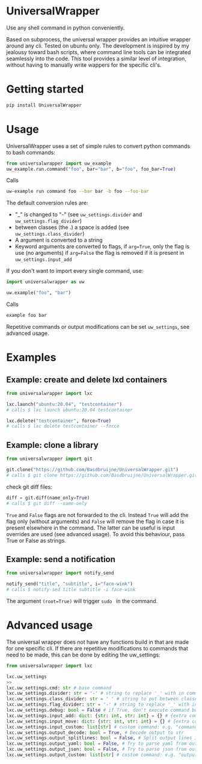 # UniversalWrapper
Use any shell command in python conveniently.

Based on subprocess, the universal wrapper provides an intuitive wrapper around any cli.
Tested on ubuntu only. The development is inspired by my jealousy toward bash scripts, where command line tools can be integrated seamlessly into the code. This tool provides a similar level of integration, without having to manually write wappers for the specific cli's.

# Getting started

```bash
pip install UniversalWrapper
```

# Usage
UniversalWrapper uses a set of simple rules to convert python commands to bash commands:
```python
from universalwrapper import uw_example
uw_example.run.command("foo", bar="bar", b="foo", foo_bar=True)
```
Calls
```bash
uw-example run command foo --bar bar -b foo --foo-bar
```
The default conversion rules are:
 - "_" is changed to "-" (see `uw_settings.divider` and `uw_settings.flag_divider`)
 - between classes (the .) a space is added (see `uw_settings.class_divider`)
 - A argument is converted to a string
 - Keyword arguments are converted to flags, if `arg=True`, only the flag is use (no arguments)
   if `arg=False` the flag is removed if it is present in `uw_settings.input_add`

If you don't want to import every single command, use:
```python
import universalwrapper as uw

uw.example("foo", "bar")
```
Calls
```bash
example foo bar
```

Repetitive commands or output modifications can be set `uw_settings`, see advanced usage.
# Examples
## Example: create and delete lxd containers

```python
from universalwrapper import lxc

lxc.launch("ubuntu:20.04", "testcontainer")
# calls $ lxc launch ubuntu:20.04 testcontainer

lxc.delete("testcontainer", force=True)
# calls $ lxc delete testcontainer --force
```

## Example: clone a library

```python
from universalwrapper import git

git.clone("https://github.com/Basdbruijne/UniversalWrapper.git")
# calls $ git clone https://github.com/Basdbruijne/UniversalWrapper.git
```
check git diff files:
```python
diff = git.diff(name_only=True)
# calls $ git diff --name-only
```
`True` and `False` flags are not forwarded to the cli. Instead `True` will add the flag only (without arguments) and `False` will remove the flag in case it is present elsewhere in the command. The latter can be useful is input overrides are used (see advanced usage). To avoid this behaviour, pass True or False as strings.

## Example: send a notification

```python
from universalwrapper import notify_send

notify_send("title", "subtitle", i="face-wink")
# calls $ notify-sed title subtitle -i face-wink
```

The argument `(root=True)` will trigger `sudo ` in the command.

# Advanced usage

The universal wrapper does not have any functions build in that are made for one specific cli. If there are repetitive modifications to commands that need to be made, this can be done by editing the uw_settings:

```python
from universalwrapper import lxc

lxc.uw_settings
>>
lxc.uw_settings.cmd: str # base command
lxc.uw_settings.divider: str = '-' # string to replace '_' with in command
lxc.uw_settings.class_divider: str = ' ' # string to put between classes
lxc.uw_settings.flag_divider: str = '-' # string to replace '_' with in flags
lxc.uw_settings.debug: bool = False # if True, don't execute command but just print it
lxc.uw_settings.input_add: dict: {str: int, str: int} = {} # {extra command, index where to add it}
lxc.uw_settings.input_move: dict: {str: int, str: int} = {} # {extra command, index where to move it to}
lxc.uw_settings.input_custom: list[str] # custom command: e.g. "command.reverse()"
lxc.uw_settings.output_decode: bool = True, # Decode output to str
lxc.uw_settings.output_splitlines: bool = False, # Split output lines into list
lxc.uw_settings.output_yaml: bool = False, # Try to parse yaml from output
lxc.uw_settings.output_json: bool = False, # Try to parse json from output
lxc.uw_settings.output_custom: list[str] # custom command: e.g. "output.reverse()"
```
